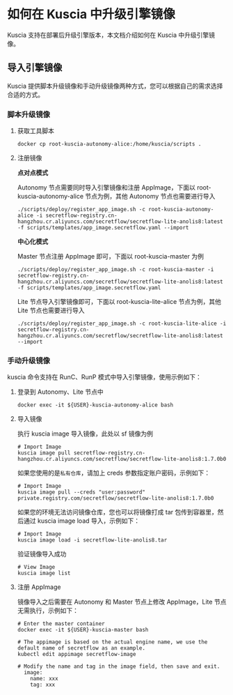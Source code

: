 # 如何在 Kuscia 中升级引擎镜像

Kuscia 支持在部署后升级引擎版本，本文档介绍如何在 Kuscia 中升级引擎镜像。

## 导入引擎镜像

Kuscia 提供脚本升级镜像和手动升级镜像两种方式，您可以根据自己的需求选择合适的方式。

### 脚本升级镜像

1. 获取工具脚本

    ```shell
    docker cp root-kuscia-autonomy-alice:/home/kuscia/scripts .
    ```

2. 注册镜像

   **点对点模式**

    Autonomy 节点需要同时导入引擎镜像和注册 AppImage，下面以 root-kuscia-autonomy-alice 节点为例，其他 Autonomy 节点也需要进行导入

    ```shell
    ./scripts/deploy/register_app_image.sh -c root-kuscia-autonomy-alice -i secretflow-registry.cn-hangzhou.cr.aliyuncs.com/secretflow/secretflow-lite-anolis8:latest -f scripts/templates/app_image.secretflow.yaml --import
    ```

    **中心化模式**

    Master 节点注册 AppImage 即可，下面以 root-kuscia-master 为例

    ```shell
    ./scripts/deploy/register_app_image.sh -c root-kuscia-master -i secretflow-registry.cn-hangzhou.cr.aliyuncs.com/secretflow/secretflow-lite-anolis8:latest -f scripts/templates/app_image.secretflow.yaml
    ```

    Lite 节点导入引擎镜像即可，下面以 root-kuscia-lite-alice 节点为例，其他 Lite 节点也需要进行导入

    ```shell
    ./scripts/deploy/register_app_image.sh -c root-kuscia-lite-alice -i secretflow-registry.cn-hangzhou.cr.aliyuncs.com/secretflow/secretflow-lite-anolis8:latest --import
    ```

### 手动升级镜像

kuscia 命令支持在 RunC、RunP 模式中导入引擎镜像，使用示例如下：

1. 登录到 Autonomy、Lite 节点中

    ```shell
    docker exec -it ${USER}-kuscia-autonomy-alice bash
    ```

2. 导入镜像

    执行 kuscia image 导入镜像，此处以 sf 镜像为例

    ```shell
    # Import Image
    kuscia image pull secretflow-registry.cn-hangzhou.cr.aliyuncs.com/secretflow/secretflow-lite-anolis8:1.7.0b0
    ```

    如果您使用的是`私有仓库`，请加上 creds 参数指定账户密码，示例如下：

    ```shell
    # Import Image
    kuscia image pull --creds "user:password" private.registry.com/secretflow/secretflow-lite-anolis8:1.7.0b0
    ```

    如果您的环境无法访问镜像仓库，您也可以将镜像打成 tar 包传到容器里，然后通过 kuscia image load 导入，示例如下：

    ```shell
    # Import Image
    kuscia image load -i secretflow-lite-anolis8.tar
    ```

    验证镜像导入成功

    ```shell
    # View Image
    kuscia image list
    ```

3. 注册 AppImage

    镜像导入之后需要在 Autonomy 和 Master 节点上修改 AppImage，Lite 节点无需执行，示例如下：

    ```shell
    # Enter the master container
    docker exec -it ${USER}-kuscia-master bash

    # The appimage is based on the actual engine name, we use the default name of secretflow as an example.
    kubectl edit appimage secretflow-image

    # Modify the name and tag in the image field, then save and exit.
      image:
        name: xxx
        tag: xxx
    ```
